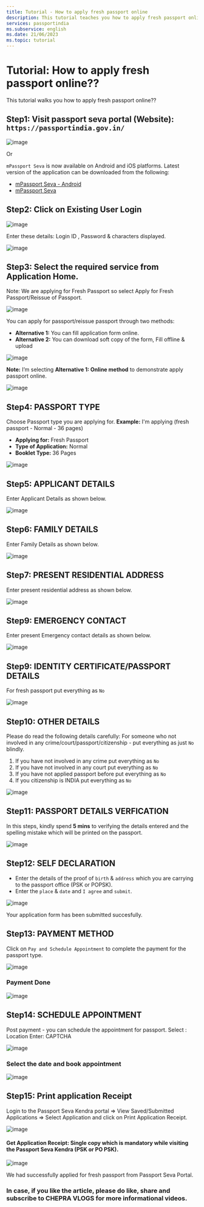 ```yaml
---
title: Tutorial - How to apply fresh passport online
description: This tutorial teaches you how to apply fresh passport online
services: passportindia
ms.subservice: english
ms.date: 21/06/2023
ms.topic: tutorial 
---
```


# Tutorial: How to apply fresh passport online??

This tutorial walks you how to apply fresh passport online??

## **Step1:** Visit passport seva portal (Website): `https://passportindia.gov.in/`

![image](https://github.com/CHEPRAVLOGS/passportindia/blob/main/articles/English/Media/New%20User%20Registration/Picture0.jpg)

Or 

`mPassport Seva` is now available on Android and iOS platforms. Latest version of the application can be downloaded from the following:
* [mPassport Seva - Android](https://play.google.com/store/apps/details?id=gov.mea.psp)
* [mPassport Seva](https://apps.apple.com/us/app/mpassport-seva/id723492146?ls=1)

## **Step2:** Click on Existing User Login

![image](https://github.com/CHEPRAVLOGS/passportindia/blob/main/articles/English/Media/Fresh%20Passport/Picture1.jpg)

Enter these details: Login ID , Password & characters displayed.  

![image](https://github.com/CHEPRAVLOGS/passportindia/blob/main/articles/English/Media/Fresh%20Passport/Picture2.jpg)

## **Step3:** Select the required service from Application Home.

Note: We are applying for Fresh Passport so select Apply for Fresh Passport/Reissue of Passport.

![image](https://github.com/CHEPRAVLOGS/passportindia/blob/main/articles/English/Media/Fresh%20Passport/Picture3.jpg)

You can apply for passport/reissue passport through two methods:
* **Alternative 1:** You can fill application form online. 
* **Alternative 2:** You can download soft copy of the form, Fill offline & upload

![image](https://github.com/CHEPRAVLOGS/passportindia/blob/main/articles/English/Media/Fresh%20Passport/Picture4.jpg)

**Note:** I’m selecting **Alternative 1: Online method** to demonstrate apply passport online.

![image](https://github.com/CHEPRAVLOGS/passportindia/blob/main/articles/English/Media/Fresh%20Passport/Picture40.jpg)

## **Step4:** PASSPORT TYPE
Choose Passport type you are applying for.
**Example:** I'm applying (fresh passport - Normal - 36 pages)

* **Applying for:** Fresh Passport
* **Type of Application:** Normal
* **Booklet Type:** 36 Pages
  
![image](https://github.com/CHEPRAVLOGS/passportindia/blob/main/articles/English/Media/Fresh%20Passport/Picture5.jpg)

## **Step5:** APPLICANT DETAILS
Enter Applicant Details as shown below.

![image](https://github.com/CHEPRAVLOGS/passportindia/blob/main/articles/English/Media/Fresh%20Passport/Picture6.jpg)

## **Step6:** FAMILY DETAILS
Enter Family Details as shown below.

![image](https://github.com/CHEPRAVLOGS/passportindia/blob/main/articles/English/Media/Fresh%20Passport/Picture7.jpg)

## **Step7:** PRESENT RESIDENTIAL ADDRESS
Enter present residential address as shown below.

![image](https://github.com/CHEPRAVLOGS/passportindia/blob/main/articles/English/Media/Fresh%20Passport/Picture8.jpg)

## **Step9:** EMERGENCY CONTACT
Enter present Emergency contact details as shown below.

![image](https://github.com/CHEPRAVLOGS/passportindia/blob/main/articles/English/Media/Fresh%20Passport/Picture9.jpg)

## **Step9:** IDENTITY CERTIFICATE/PASSPORT DETAILS
For fresh passport put everything as `No`

![image](https://github.com/CHEPRAVLOGS/passportindia/blob/main/articles/English/Media/Fresh%20Passport/Picture10.jpg)

## **Step10:** OTHER DETAILS
Please do read the following details carefully: For someone who not involved in any crime/court/passport/citizenship - put everything as just `No` blindly.
1. If you have not involved in any crime put everything as `No`
2. If you have not involved in any court put everything as `No`
3. If you have not applied passport before put everything as `No`
4. If you citizenship is INDIA put everything as `No`

![image](https://github.com/CHEPRAVLOGS/passportindia/blob/main/articles/English/Media/Fresh%20Passport/Picture11.jpg)

## **Step11:** PASSPORT DETAILS VERFICATION

In this steps, kindly spend **5 mins** to verifying the details entered and the spelling mistake which will be printed on the passport.

![image](https://github.com/CHEPRAVLOGS/passportindia/blob/main/articles/English/Media/Fresh%20Passport/Picture12.jpg)   

## **Step12:** SELF DECLARATION

* Enter the details of the proof of `birth` & `address` which you are carrying to the passport office (PSK or POPSK).
* Enter the `place` & `date` and `I agree` and `submit`.
  
![image](https://github.com/CHEPRAVLOGS/passportindia/blob/main/articles/English/Media/Fresh%20Passport/Picture13.jpg)

Your application form has been submitted succesfully.

## **Step13:** PAYMENT METHOD
Click on `Pay and Schedule Appointment` to complete the payment for the passport type.

![image](https://github.com/CHEPRAVLOGS/passportindia/blob/main/articles/English/Media/Fresh%20Passport/Picture14.jpg)

### Payment Done

![image](https://github.com/CHEPRAVLOGS/passportindia/blob/main/articles/English/Media/Fresh%20Passport/Picture15.jpg)

## **Step14:** SCHEDULE APPOINTMENT
Post payment - you can schedule the appointment for passport.
Select : Location 
Enter: CAPTCHA

![image](https://github.com/CHEPRAVLOGS/passportindia/blob/main/articles/English/Media/Fresh%20Passport/Picture16.jpg)

### Select the date and book appointment

![image](https://github.com/CHEPRAVLOGS/passportindia/blob/main/articles/English/Media/Fresh%20Passport/Picture17.jpg)

## **Step15:** Print application Receipt

Login to the Passport Seva Kendra portal => View Saved/Submitted Applications => Select Application and click on Print Application Receipt.

![image](https://github.com/CHEPRAVLOGS/passportindia/blob/main/articles/English/Media/Fresh%20Passport/Picture18.jpg)

#### Get Application Receipt: Single copy which is mandatory while visiting the Passport Seva Kendra (PSK or PO PSK).

![image](https://github.com/CHEPRAVLOGS/passportindia/blob/main/articles/English/Media/Fresh%20Passport/Picture19.jpg)

We had successfully applied for fresh passport from Passport Seva Portal.

### In case, if you like the article, please do like, share and subscribe to **CHEPRA VLOGS** for more informational videos. 
